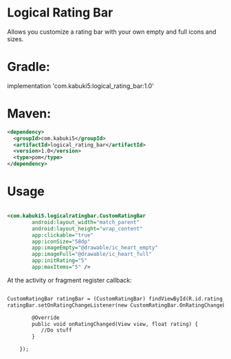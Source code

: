 # Logical Rating Bar

Allows you customize a rating bar with your own empty and full icons and sizes.

# Gradle:

implementation 'com.kabuki5:logical_rating_bar:1.0'

# Maven:

```xml
<dependency>
  <groupId>com.kabuki5</groupId>
  <artifactId>logical_rating_bar</artifactId>
  <version>1.0</version>
  <type>pom</type>
</dependency>
```

# Usage
```xml

<com.kabuki5.logicalratingbar.CustomRatingBar
        android:layout_width="match_parent"
        android:layout_height="wrap_content"
        app:clickable="true"
        app:iconSize="58dp"
        app:imageEmpty="@drawable/ic_heart_empty"
        app:imageFull="@drawable/ic_heart_full"
        app:initRating="5"
        app:maxItems="5" />
```
At the activity or fragment register callback:
```xml

CustomRatingBar ratingBar = (CustomRatingBar) findViewById(R.id.rating_bar);
ratingBar.setOnRatingChangeListener(new CustomRatingBar.OnRatingChangeListener() {

        @Override
        public void onRatingChanged(View view, float rating) {
           //Do stuff
        }

    });
```
    
